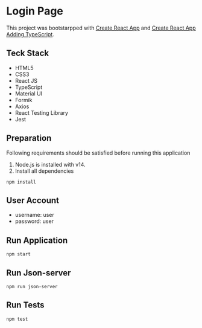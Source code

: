 # Login Page
This project was bootstarpped with 
[Create React App](https://github.com/facebook/create-react-app) and
[Create React App Adding TypeScript](https://create-react-app.dev/docs/adding-typescript/).

## Teck Stack
- HTML5
- CSS3
- React JS
- TypeScript
- Material UI
- Formik
- Axios
- React Testing Library
- Jest

## Preparation
Following requirements should be satisfied before running this application
1. Node.js is installed with v14.
2. Install all dependencies
```
npm install
```

## User Account
- username: user
- password: user

## Run Application
```
npm start
```

## Run Json-server
```
npm run json-server
```

## Run Tests
```
npm test
```